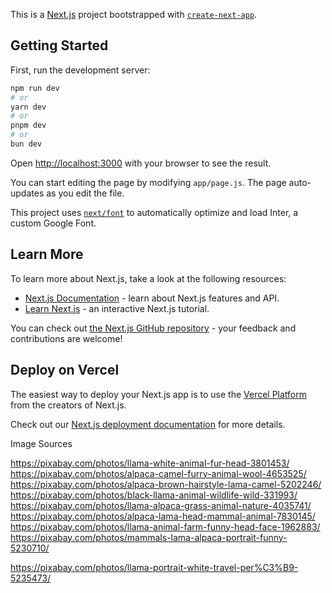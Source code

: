 This is a [Next.js](https://nextjs.org/) project bootstrapped with [`create-next-app`](https://github.com/vercel/next.js/tree/canary/packages/create-next-app).

## Getting Started

First, run the development server:

```bash
npm run dev
# or
yarn dev
# or
pnpm dev
# or
bun dev
```

Open [http://localhost:3000](http://localhost:3000) with your browser to see the result.

You can start editing the page by modifying `app/page.js`. The page auto-updates as you edit the file.

This project uses [`next/font`](https://nextjs.org/docs/basic-features/font-optimization) to automatically optimize and load Inter, a custom Google Font.

## Learn More

To learn more about Next.js, take a look at the following resources:

- [Next.js Documentation](https://nextjs.org/docs) - learn about Next.js features and API.
- [Learn Next.js](https://nextjs.org/learn) - an interactive Next.js tutorial.

You can check out [the Next.js GitHub repository](https://github.com/vercel/next.js/) - your feedback and contributions are welcome!

## Deploy on Vercel

The easiest way to deploy your Next.js app is to use the [Vercel Platform](https://vercel.com/new?utm_medium=default-template&filter=next.js&utm_source=create-next-app&utm_campaign=create-next-app-readme) from the creators of Next.js.

Check out our [Next.js deployment documentation](https://nextjs.org/docs/deployment) for more details.

Image Sources

https://pixabay.com/photos/llama-white-animal-fur-head-3801453/
https://pixabay.com/photos/alpaca-camel-furry-animal-wool-4653525/
https://pixabay.com/photos/alpaca-brown-hairstyle-lama-camel-5202246/
https://pixabay.com/photos/black-llama-animal-wildlife-wild-331993/
https://pixabay.com/photos/llama-alpaca-grass-animal-nature-4035741/
https://pixabay.com/photos/alpaca-lama-head-mammal-animal-7830145/
https://pixabay.com/photos/llama-animal-farm-funny-head-face-1962883/
https://pixabay.com/photos/mammals-lama-alpaca-portrait-funny-5230710/

https://pixabay.com/photos/llama-portrait-white-travel-per%C3%B9-5235473/




